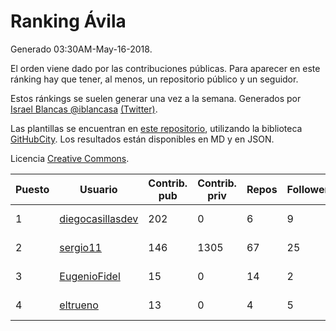 # Ranking Ávila

Generado 03:30AM-May-16-2018.

El orden viene dado por las contribuciones públicas. Para aparecer en este ránking hay que tener, al menos, un repositorio público y un seguidor.

Estos ránkings se suelen generar una vez a la semana. Generados por [Israel Blancas @iblancasa](https://github.com/iblancasa/) [(Twitter)](https://twitter.com/iblancasa).

Las plantillas se encuentran en [este repositorio](https://github.com/iblancasa/GH-Spanish-Ranking), utilizando la biblioteca [GitHubCity](https://github.com/iblancasa/GitHubCity). Los resultados están disponibles en MD y en JSON.

Licencia [Creative Commons](https://creativecommons.org/licenses/by/4.0/).

| Puesto   |  Usuario  | Contrib. pub | Contrib. priv |Repos| Followers | Desde |  Avatar  |
|----------|-----------|--------------|---------------|-----|-----------|-------|----------|
|1|[diegocasillasdev](https://github.com/diegocasillasdev)|202|0|6|9|2016-06-30|![diegocasillasdev](https://avatars3.githubusercontent.com/u/20227008)|
|2|[sergio11](https://github.com/sergio11)|146|1305|67|25|2014-03-19|![sergio11](https://avatars3.githubusercontent.com/u/6996211)|
|3|[EugenioFidel](https://github.com/EugenioFidel)|15|0|14|2|2015-06-01|![EugenioFidel](https://avatars1.githubusercontent.com/u/12699680)|
|4|[eltrueno](https://github.com/eltrueno)|13|0|4|5|2015-04-06|![eltrueno](https://avatars0.githubusercontent.com/u/11823645)|
